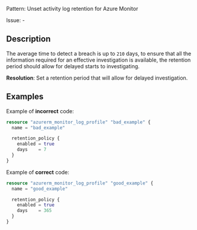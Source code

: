 Pattern: Unset activity log retention for Azure Monitor

Issue: -

## Description

The average time to detect a breach is up to `210` days, to ensure that all the information required for an effective investigation is available, the retention period should allow for delayed starts to investigating.

**Resolution**: Set a retention period that will allow for delayed investigation.

## Examples

Example of **incorrect** code:

```terraform
resource "azurerm_monitor_log_profile" "bad_example" {
  name = "bad_example"

  retention_policy {
    enabled = true
    days    = 7
  }
}
```

Example of **correct** code:

```terraform
resource "azurerm_monitor_log_profile" "good_example" {
  name = "good_example"

  retention_policy {
    enabled = true
    days    = 365
  }
}
```